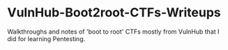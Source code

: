 # VulnHub-Boot2root-CTFs-Writeups
Walkthroughs and notes of 'boot to root' CTFs mostly from VulnHub that I did for learning Pentesting.
